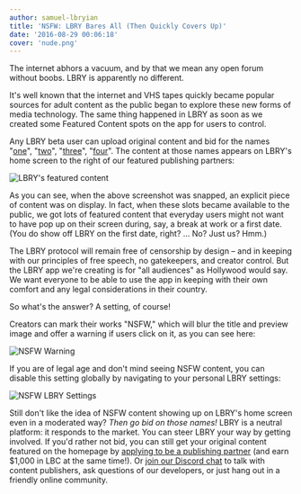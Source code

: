 ```yaml
---
author: samuel-lbryian
title: 'NSFW: LBRY Bares All (Then Quickly Covers Up)'
date: '2016-08-29 00:06:18'
cover: 'nude.png'
---
```


The internet abhors a vacuum, and by that we mean any open forum without boobs. LBRY is apparently no different.

It's well known that the internet and VHS tapes quickly became popular sources for adult content as the public began to explore these new forms of media technology. The same thing happened in LBRY as soon as we created some Featured Content spots on the app for users to control.

Any LBRY beta user can upload original content and bid for the names "[one](https://open.lbry.com/one)", "[two](https://open.lbry.com/two)", "[three](https://open.lbry.com/three)", "[four](https://open.lbry.com/four)". The content at those names appears on LBRY's home screen to the right of our featured publishing partners:

![LBRY's featured content](/img/news/nsfwblurred.png)

As you can see, when the above screenshot was snapped, an explicit piece of content was on display. In fact, when these slots became available to the public, we got lots of featured content that everyday users might not want to have pop up on their screen during, say, a break at work or a first date. (You do show off LBRY on the first date, right? ... No? Just us? Hmm.)

The LBRY protocol will remain free of censorship by design – and in keeping with our principles of free speech, no gatekeepers, and creator control. But the LBRY app we're creating is for "all audiences" as Hollywood would say. We want everyone to be able to use the app in keeping with their own comfort and any legal considerations in their country.

So what's the answer? A setting, of course!

Creators can mark their works "NSFW," which will blur the title and preview image and offer a warning if users click on it, as you can see here:

![NSFW Warning](/img/news/nsfwblurnotice.png)

If you are of legal age and don't mind seeing NSFW content, you can disable this setting globally by navigating to your personal LBRY settings:

![NSFW LBRY Settings](/img/news/nsfwsettings.png)

Still don't like the idea of NSFW content showing up on LBRY's home screen even in a moderated way? *Then go bid on those names!* LBRY is a neutral platform: it responds to the market. You can steer LBRY your way by getting involved. If you'd rather not bid, you can still get your original content featured on the homepage by [applying to be a publishing partner](/publish) (and earn $1,000 in LBC at the same time!). Or [join our Discord chat](http://chat.lbry.com) to talk with content publishers, ask questions of our developers, or just hang out in a friendly online community.
